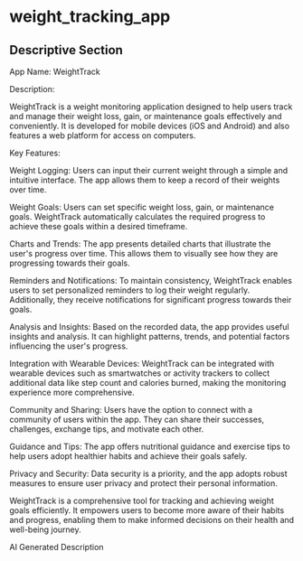 # weight_tracking_app

## Descriptive Section

App Name: WeightTrack

Description:

WeightTrack is a weight monitoring application designed to help users track and manage their weight loss, gain, or maintenance goals effectively and conveniently. It is developed for mobile devices (iOS and Android) and also features a web platform for access on computers.

Key Features:

Weight Logging: Users can input their current weight through a simple and intuitive interface. The app allows them to keep a record of their weights over time.

Weight Goals: Users can set specific weight loss, gain, or maintenance goals. WeightTrack automatically calculates the required progress to achieve these goals within a desired timeframe.

Charts and Trends: The app presents detailed charts that illustrate the user's progress over time. This allows them to visually see how they are progressing towards their goals.

Reminders and Notifications: To maintain consistency, WeightTrack enables users to set personalized reminders to log their weight regularly. Additionally, they receive notifications for significant progress towards their goals.

Analysis and Insights: Based on the recorded data, the app provides useful insights and analysis. It can highlight patterns, trends, and potential factors influencing the user's progress.

Integration with Wearable Devices: WeightTrack can be integrated with wearable devices such as smartwatches or activity trackers to collect additional data like step count and calories burned, making the monitoring experience more comprehensive.

Community and Sharing: Users have the option to connect with a community of users within the app. They can share their successes, challenges, exchange tips, and motivate each other.

Guidance and Tips: The app offers nutritional guidance and exercise tips to help users adopt healthier habits and achieve their goals safely.

Privacy and Security: Data security is a priority, and the app adopts robust measures to ensure user privacy and protect their personal information.

WeightTrack is a comprehensive tool for tracking and achieving weight goals efficiently. It empowers users to become more aware of their habits and progress, enabling them to make informed decisions on their health and well-being journey.

AI Generated Description
